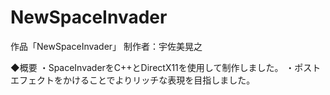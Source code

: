 # NewSpaceInvader

作品「NewSpaceInvader」  制作者：宇佐美晃之

◆概要
・SpaceInvaderをC++とDirectX11を使用して制作しました。
・ポストエフェクトをかけることでよりリッチな表現を目指しました。
